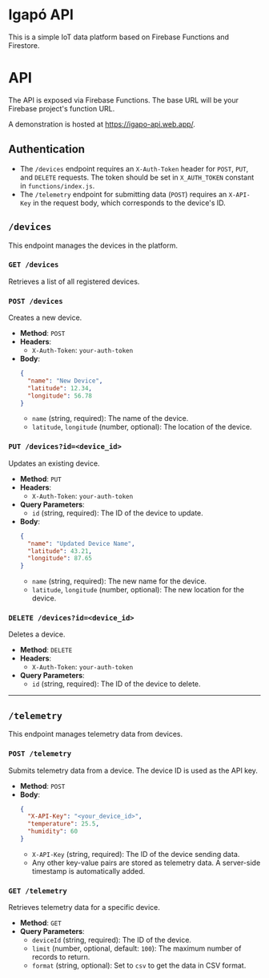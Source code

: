 # Igapó API

This is a simple IoT data platform based on Firebase Functions and Firestore.

# API

The API is exposed via Firebase Functions. The base URL will be your Firebase project's function URL.

A demonstration is hosted at https://igapo-api.web.app/.

## Authentication

-   The `/devices` endpoint requires an `X-Auth-Token` header for `POST`, `PUT`, and `DELETE` requests. The token should be set in `X_AUTH_TOKEN` constant in  `functions/index.js`.
-   The `/telemetry` endpoint for submitting data (`POST`) requires an `X-API-Key` in the request body, which corresponds to the device's ID.

## `/devices`

This endpoint manages the devices in the platform.

### `GET /devices`

Retrieves a list of all registered devices.

### `POST /devices`

Creates a new device.

-   **Method**: `POST`
-   **Headers**:
    -   `X-Auth-Token`: `your-auth-token`
-   **Body**:
    ```json
    {
      "name": "New Device",
      "latitude": 12.34,
      "longitude": 56.78
    }
    ```
    -   `name` (string, required): The name of the device.
    -   `latitude`, `longitude` (number, optional): The location of the device.

### `PUT /devices?id=<device_id>`

Updates an existing device.

-   **Method**: `PUT`
-   **Headers**:
    -   `X-Auth-Token`: `your-auth-token`
-   **Query Parameters**:
    -   `id` (string, required): The ID of the device to update.
-   **Body**:
    ```json
    {
      "name": "Updated Device Name",
      "latitude": 43.21,
      "longitude": 87.65
    }
    ```
    -   `name` (string, required): The new name for the device.
    -   `latitude`, `longitude` (number, optional): The new location for the device.

### `DELETE /devices?id=<device_id>`

Deletes a device.

-   **Method**: `DELETE`
-   **Headers**:
    -   `X-Auth-Token`: `your-auth-token`
-   **Query Parameters**:
    -   `id` (string, required): The ID of the device to delete.

---

## `/telemetry`

This endpoint manages telemetry data from devices.

### `POST /telemetry`

Submits telemetry data from a device. The device ID is used as the API key.

-   **Method**: `POST`
-   **Body**:
    ```json
    {
      "X-API-Key": "<your_device_id>",
      "temperature": 25.5,
      "humidity": 60
    }
    ```
    -   `X-API-Key` (string, required): The ID of the device sending data.
    -   Any other key-value pairs are stored as telemetry data. A server-side timestamp is automatically added.

### `GET /telemetry`

Retrieves telemetry data for a specific device.

-   **Method**: `GET`
-   **Query Parameters**:
    -   `deviceId` (string, required): The ID of the device.
    -   `limit` (number, optional, default: `100`): The maximum number of records to return.
    -   `format` (string, optional): Set to `csv` to get the data in CSV format.
